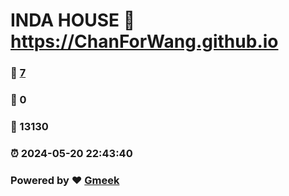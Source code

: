 # INDA HOUSE :link: https://ChanForWang.github.io 
### :page_facing_up: [7](https://ChanForWang.github.io/tag.html) 
### :speech_balloon: 0 
### :hibiscus: 13130 
### :alarm_clock: 2024-05-20 22:43:40 
### Powered by :heart: [Gmeek](https://github.com/Meekdai/Gmeek)
